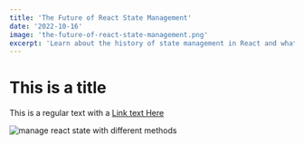 ```yaml
---
title: 'The Future of React State Management'
date: '2022-10-16'
image: 'the-future-of-react-state-management.png'
excerpt: 'Learn about the history of state management in React and what the preferred solutions are today'
---
```


# This is a title

This is a regular text with a [Link text Here](https://google.com)

![manage react state with different methods](reactjs-state-management.jpg)
